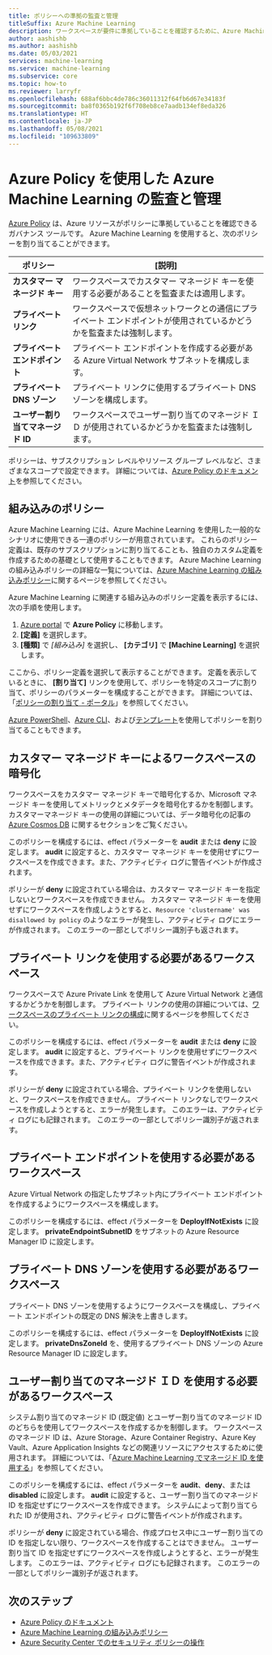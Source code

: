```yaml
---
title: ポリシーへの準拠の監査と管理
titleSuffix: Azure Machine Learning
description: ワークスペースが要件に準拠していることを確認するために、Azure Machine Learning の組み込みポリシーを使用するように、Azure Policy を使用する方法について説明します。
author: aashishb
ms.author: aashishb
ms.date: 05/03/2021
services: machine-learning
ms.service: machine-learning
ms.subservice: core
ms.topic: how-to
ms.reviewer: larryfr
ms.openlocfilehash: 688af6bbc4de786c36011312f64fb6d67e34183f
ms.sourcegitcommit: ba8f0365b192f6f708eb8ce7aadb134ef8eda326
ms.translationtype: HT
ms.contentlocale: ja-JP
ms.lasthandoff: 05/08/2021
ms.locfileid: "109633809"
---
```

# <a name="audit-and-manage-azure-machine-learning-using-azure-policy"></a>Azure Policy を使用した Azure Machine Learning の監査と管理

[Azure Policy](../governance/policy/index.yml) は、Azure リソースがポリシーに準拠していることを確認できるガバナンス ツールです。 Azure Machine Learning を使用すると、次のポリシーを割り当てることができます。

| ポリシー | [説明] |
| ----- | ----- |
| **カスタマー マネージド キー** | ワークスペースでカスタマー マネージド キーを使用する必要があることを監査または適用します。 |
| **プライベート リンク** | ワークスペースで仮想ネットワークとの通信にプライベート エンドポイントが使用されているかどうかを監査または強制します。 |
| **プライベート エンドポイント** | プライベート エンドポイントを作成する必要がある Azure Virtual Network サブネットを構成します。 |
| **プライベート DNS ゾーン** | プライベート リンクに使用するプライベート DNS ゾーンを構成します。 |
| **ユーザー割り当てマネージド ID** | ワークスペースでユーザー割り当てのマネージド ＩＤ が使用されているかどうかを監査または強制します。 |

ポリシーは、サブスクリプション レベルやリソース グループ レベルなど、さまざまなスコープで設定できます。 詳細については、[Azure Policy のドキュメント](../governance/policy/overview.md)を参照してください。

## <a name="built-in-policies"></a>組み込みのポリシー

Azure Machine Learning には、Azure Machine Learning を使用した一般的なシナリオに使用できる一連のポリシーが用意されています。 これらのポリシー定義は、既存のサブスクリプションに割り当てることも、独自のカスタム定義を作成するための基礎として使用することもできます。 Azure Machine Learning の組み込みポリシーの詳細な一覧については、[Azure Machine Learning の組み込みポリシー](../governance/policy/samples/built-in-policies.md#machine-learning)に関するページを参照してください。

Azure Machine Learning に関連する組み込みのポリシー定義を表示するには、次の手順を使用します。

1. [Azure portal](https://portal.azure.com) で __Azure Policy__ に移動します。
1. __[定義]__ を選択します。
1. __[種類]__ で _[組み込み]_ を選択し、 __[カテゴリ]__ で __[Machine Learning]__ を選択します。

ここから、ポリシー定義を選択して表示することができます。 定義を表示しているときに、 __[割り当て]__ リンクを使用して、ポリシーを特定のスコープに割り当て、ポリシーのパラメーターを構成することができます。 詳細については、「[ポリシーの割り当て - ポータル](../governance/policy/assign-policy-portal.md)」を参照してください。

[Azure PowerShell](../governance/policy/assign-policy-powershell.md)、[Azure CLI](../governance/policy/assign-policy-azurecli.md)、および[テンプレート](../governance/policy/assign-policy-template.md)を使用してポリシーを割り当てることもできます。

## <a name="workspace-encryption-with-customer-managed-key"></a>カスタマー マネージド キーによるワークスペースの暗号化

ワークスペースをカスタマー マネージド キーで暗号化するか、Microsoft マネージド キーを使用してメトリックとメタデータを暗号化するかを制御します。 カスタマーマネージド キーの使用の詳細については、データ暗号化の記事の [Azure Cosmos DB](concept-data-encryption.md#azure-cosmos-db) に関するセクションをご覧ください。

このポリシーを構成するには、effect パラメーターを __audit__ または __deny__ に設定します。 __audit__ に設定すると、カスタマー マネージド キーを使用せずにワークスペースを作成できます。また、アクティビティ ログに警告イベントが作成されます。

ポリシーが __deny__ に設定されている場合は、カスタマー マネージド キーを指定しないとワークスペースを作成できません。 カスタマー マネージド キーを使用せずにワークスペースを作成しようとすると、`Resource 'clustername' was disallowed by policy` のようなエラーが発生し、アクティビティ ログにエラーが作成されます。 このエラーの一部としてポリシー識別子も返されます。

## <a name="workspace-should-use-private-link"></a>プライベート リンクを使用する必要があるワークスペース

ワークスペースで Azure Private Link を使用して Azure Virtual Network と通信するかどうかを制御します。 プライベート リンクの使用の詳細については、[ワークスペースのプライベート リンクの構成](how-to-configure-private-link.md)に関するページを参照してください。

このポリシーを構成するには、effect パラメーターを __audit__ または __deny__ に設定します。 __audit__ に設定すると、プライベート リンクを使用せずにワークスペースを作成できます。また、アクティビティ ログに警告イベントが作成されます。

ポリシーが __deny__ に設定されている場合、プライベート リンクを使用しないと、ワークスペースを作成できません。 プライベート リンクなしでワークスペースを作成しようとすると、エラーが発生します。 このエラーは、アクティビティ ログにも記録されます。 このエラーの一部としてポリシー識別子が返されます。

## <a name="workspace-should-use-private-endpoint"></a>プライベート エンドポイントを使用する必要があるワークスペース

Azure Virtual Network の指定したサブネット内にプライベート エンドポイントを作成するようにワークスペースを構成します。

このポリシーを構成するには、effect パラメーターを __DeployIfNotExists__ に設定します。 __privateEndpointSubnetID__ をサブネットの Azure Resource Manager ID に設定します。
## <a name="workspace-should-use-private-dns-zones"></a>プライベート DNS ゾーンを使用する必要があるワークスペース

プライベート DNS ゾーンを使用するようにワークスペースを構成し、プライベート エンドポイントの既定の DNS 解決を上書きします。

このポリシーを構成するには、effect パラメーターを __DeployIfNotExists__ に設定します。 __privateDnsZoneId__ を、使用するプライベート DNS ゾーンの Azure Resource Manager ID に設定します。 

## <a name="workspace-should-use-user-assigned-managed-identity"></a>ユーザー割り当てのマネージド ＩＤ を使用する必要があるワークスペース

システム割り当てのマネージド ID (既定値) とユーザー割り当てのマネージド ID のどちらを使用してワークスペースを作成するかを制御します。 ワークスペースのマネージド ID は、Azure Storage、Azure Container Registry、Azure Key Vault、Azure Application Insights などの関連リソースにアクセスするために使用されます。 詳細については、「[Azure Machine Learning でマネージド ID を使用する](how-to-use-managed-identities.md)」を参照してください。

このポリシーを構成するには、effect パラメーターを __audit__、__deny__、または __disabled__ に設定します。 __audit__ に設定すると、ユーザー割り当てのマネージド ID を指定せずにワークスペースを作成できます。 システムによって割り当てられた ID が使用され、アクティビティ ログに警告イベントが作成されます。

ポリシーが __deny__ に設定されている場合、作成プロセス中にユーザー割り当ての ID を指定しない限り、ワークスペースを作成することはできません。 ユーザー割り当て ID を指定せずにワークスペースを作成しようとすると、エラーが発生します。 このエラーは、アクティビティ ログにも記録されます。 このエラーの一部としてポリシー識別子が返されます。

## <a name="next-steps"></a>次のステップ

* [Azure Policy のドキュメント](../governance/policy/overview.md)
* [Azure Machine Learning の組み込みポリシー](policy-reference.md)
* [Azure Security Center でのセキュリティ ポリシーの操作](../security-center/tutorial-security-policy.md)